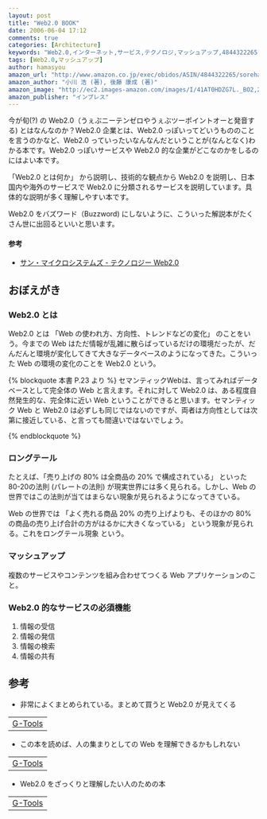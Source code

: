 ```yaml
---
layout: post
title: "Web2.0 BOOK"
date: 2006-06-04 17:12
comments: true
categories: [Architecture]
keywords: "Web2.0,インターネット,サービス,テクノロジ,マッシュアップ,4844322265"
tags: [Web2.0,マッシュアップ]
author: hamasyou
amazon_url: "http://www.amazon.co.jp/exec/obidos/ASIN/4844322265/sorehabooks-22/503-4941145-4624716?%5Fencoding=UTF8&camp=247&link%5Fcode=xm2"
amazon_author: "小川 浩 (著), 後藤 康成 (著)"
amazon_image: "http://ec2.images-amazon.com/images/I/41AT0HDZG7L._BO2,204,203,200_PIsitb-sticker-arrow-click,-76_AA300_SH20_OU09_.jpg"
amazon_publisher: "インプレス"
---
```


今が旬(?) の Web2.0（うぇぶニーテンゼロやうぇぶツーポイントオーと発音する)  とはなんなのか？Web2.0 企業とは、Web2.0 っぽいってどいうもののことを言うのかなど、Web2.0 っていったいなんなんだということが(なんとなく)わかる本です。Web2.0 っぽいサービスや Web2.0 的な企業がどこなのかをしるのにはよい本です。

「Web2.0 とは何か」 から説明し、技術的な観点から Web2.0 を説明し、日本国内や海外のサービスで Web2.0 に分類されるサービスを説明しています。具体的な説明が多く理解しやすい本です。

Web2.0 をバズワード（Buzzword) にしないように、こういった解説本がたくさん世に出回るといいと思います。

<h4>参考</h4>

+ <a href="http://jp.sun.com/web2.0/" rel="external nofollow">サン・マイクロシステムズ - テクノロジー Web2.0</a>


<!-- more -->

<h2>おぼえがき</h2>

<h3>Web2.0 とは</h3>

Web2.0 とは 「Web の使われ方、方向性、トレンドなどの変化」 のことをいう。今までの Web はただ情報が乱雑に散らばっているだけの環境だったが、だんだんと環境が変化してきて大きなデータベースのようになってきた。こういった Web の環境の変化のことを Web2.0 という。

{% blockquote 本書 P.23 より %}
セマンティックWebは、言ってみればデータベースとして完全体の Web と言えます。それに対して Web2.0 は、ある程度自然発生的な、完全体に近い Web ということができると思います。セマンティック Web と Web2.0 は必ずしも同じではないのですが、両者は方向性としては次第に接近している、と言っても間違いではないでしょう。


{% endblockquote %}

<h3>ロングテール</h3>

たとえば、「売り上げの 80% は全商品の 20% で構成されている」 といった 80-20の法則 (パレートの法則) が現実世界には多く見られる。しかし、Web の世界ではこの法則が当てはまらない現象が見られるようになってきている。

Web の世界では 「よく売れる商品 20% の売り上げよりも、そのほかの 80% の商品の売り上げ合計の方がはるかに大きくなっている」 という現象が見られる。これを<storng>ロングテール現象</strong> という。

<h3>マッシュアップ</h3>

複数のサービスやコンテンツを組み合わせてつくる Web アプリケーションのこと。

<h3>Web2.0 的なサービスの必須機能</h3>

<ol><li>情報の受信</li><li>情報の発信</li><li>情報の検索</li><li>情報の共有</li></ol>

<h2>参考</h2>

+ 非常によくまとめられている。まとめて買うと Web2.0 が見えてくる
<div class="rakuten"><table width="400" border="0" cellpadding="5"><tr><td colspan="2" ><a href="http://www.amazon.co.jp/exec/obidos/ASIN/4480062858/sorehabooks-22/ref=nosim/" rel="external nofollow">G-Tools</a></font></td></tr></table></div>

+ この本を読めば、人の集まりとしての Web を理解できるかもしれない
<div class="rakuten"><table width="400"  border="0" cellpadding="5"><tr><td colspan="2" ><a href="http://www.amazon.co.jp/exec/obidos/ASIN/4047915068/sorehabooks-22/ref=nosim/" rel="external nofollow">G-Tools</a></font></td></tr></table></div>

+ Web2.0 をざっくりと理解したい人のための本
<div class="rakuten"><table width="400" border="0" cellpadding="5"><tr><td colspan="2" ><a href="http://www.amazon.co.jp/exec/obidos/ASIN/4844322524/sorehabooks-22/ref=nosim/" rel="external nofollow">G-Tools</a></font></td></tr></table></div>




